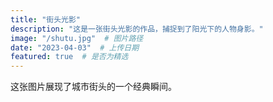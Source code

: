 ```yaml
---
title: "街头光影"
description: "这是一张街头光影的作品，捕捉到了阳光下的人物身影。"
image: "/shutu.jpg"  # 图片路径
date: "2023-04-03"  # 上传日期
featured: true  # 是否为精选
---
```


这张图片展现了城市街头的一个经典瞬间。
